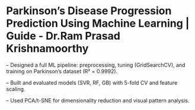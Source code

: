 # Parkinson’s Disease Progression Prediction Using Machine Learning | Guide - Dr.Ram Prasad Krishnamoorthy 
– Designed a full ML pipeline: preprocessing, tuning (GridSearchCV), and training on Parkinson’s dataset (R² = 0.9992).

– Built and evaluated models (SVR, RF, GB) with 5-fold CV and feature scaling.

– Used PCA/t-SNE for dimensionality reduction and visual pattern analysis.
